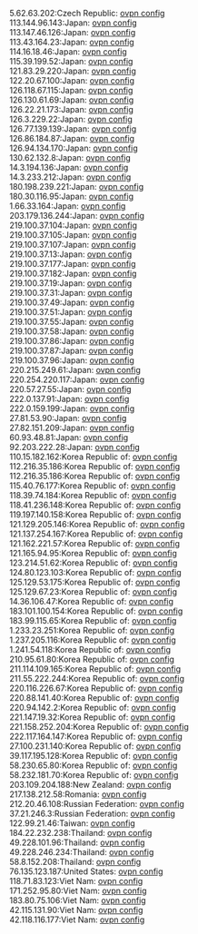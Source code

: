 5.62.63.202:Czech Republic: [ovpn config](vpn/5_62_63_202.ovpn)  
113.144.96.143:Japan: [ovpn config](vpn/113_144_96_143.ovpn)  
113.147.46.126:Japan: [ovpn config](vpn/113_147_46_126.ovpn)  
113.43.164.23:Japan: [ovpn config](vpn/113_43_164_23.ovpn)  
114.16.18.46:Japan: [ovpn config](vpn/114_16_18_46.ovpn)  
115.39.199.52:Japan: [ovpn config](vpn/115_39_199_52.ovpn)  
121.83.29.220:Japan: [ovpn config](vpn/121_83_29_220.ovpn)  
122.20.67.100:Japan: [ovpn config](vpn/122_20_67_100.ovpn)  
126.118.67.115:Japan: [ovpn config](vpn/126_118_67_115.ovpn)  
126.130.61.69:Japan: [ovpn config](vpn/126_130_61_69.ovpn)  
126.22.21.173:Japan: [ovpn config](vpn/126_22_21_173.ovpn)  
126.3.229.22:Japan: [ovpn config](vpn/126_3_229_22.ovpn)  
126.77.139.139:Japan: [ovpn config](vpn/126_77_139_139.ovpn)  
126.86.184.87:Japan: [ovpn config](vpn/126_86_184_87.ovpn)  
126.94.134.170:Japan: [ovpn config](vpn/126_94_134_170.ovpn)  
130.62.132.8:Japan: [ovpn config](vpn/130_62_132_8.ovpn)  
14.3.194.136:Japan: [ovpn config](vpn/14_3_194_136.ovpn)  
14.3.233.212:Japan: [ovpn config](vpn/14_3_233_212.ovpn)  
180.198.239.221:Japan: [ovpn config](vpn/180_198_239_221.ovpn)  
180.30.116.95:Japan: [ovpn config](vpn/180_30_116_95.ovpn)  
1.66.33.164:Japan: [ovpn config](vpn/1_66_33_164.ovpn)  
203.179.136.244:Japan: [ovpn config](vpn/203_179_136_244.ovpn)  
219.100.37.104:Japan: [ovpn config](vpn/219_100_37_104.ovpn)  
219.100.37.105:Japan: [ovpn config](vpn/219_100_37_105.ovpn)  
219.100.37.107:Japan: [ovpn config](vpn/219_100_37_107.ovpn)  
219.100.37.13:Japan: [ovpn config](vpn/219_100_37_13.ovpn)  
219.100.37.177:Japan: [ovpn config](vpn/219_100_37_177.ovpn)  
219.100.37.182:Japan: [ovpn config](vpn/219_100_37_182.ovpn)  
219.100.37.19:Japan: [ovpn config](vpn/219_100_37_19.ovpn)  
219.100.37.31:Japan: [ovpn config](vpn/219_100_37_31.ovpn)  
219.100.37.49:Japan: [ovpn config](vpn/219_100_37_49.ovpn)  
219.100.37.51:Japan: [ovpn config](vpn/219_100_37_51.ovpn)  
219.100.37.55:Japan: [ovpn config](vpn/219_100_37_55.ovpn)  
219.100.37.58:Japan: [ovpn config](vpn/219_100_37_58.ovpn)  
219.100.37.86:Japan: [ovpn config](vpn/219_100_37_86.ovpn)  
219.100.37.87:Japan: [ovpn config](vpn/219_100_37_87.ovpn)  
219.100.37.96:Japan: [ovpn config](vpn/219_100_37_96.ovpn)  
220.215.249.61:Japan: [ovpn config](vpn/220_215_249_61.ovpn)  
220.254.220.117:Japan: [ovpn config](vpn/220_254_220_117.ovpn)  
220.57.27.55:Japan: [ovpn config](vpn/220_57_27_55.ovpn)  
222.0.137.91:Japan: [ovpn config](vpn/222_0_137_91.ovpn)  
222.0.159.199:Japan: [ovpn config](vpn/222_0_159_199.ovpn)  
27.81.53.90:Japan: [ovpn config](vpn/27_81_53_90.ovpn)  
27.82.151.209:Japan: [ovpn config](vpn/27_82_151_209.ovpn)  
60.93.48.81:Japan: [ovpn config](vpn/60_93_48_81.ovpn)  
92.203.222.28:Japan: [ovpn config](vpn/92_203_222_28.ovpn)  
110.15.182.162:Korea Republic of: [ovpn config](vpn/110_15_182_162.ovpn)  
112.216.35.186:Korea Republic of: [ovpn config](vpn/112_216_35_186.ovpn)  
112.216.35.186:Korea Republic of: [ovpn config](vpn/112_216_35_186.ovpn)  
115.40.76.177:Korea Republic of: [ovpn config](vpn/115_40_76_177.ovpn)  
118.39.74.184:Korea Republic of: [ovpn config](vpn/118_39_74_184.ovpn)  
118.41.236.148:Korea Republic of: [ovpn config](vpn/118_41_236_148.ovpn)  
119.197.140.158:Korea Republic of: [ovpn config](vpn/119_197_140_158.ovpn)  
121.129.205.146:Korea Republic of: [ovpn config](vpn/121_129_205_146.ovpn)  
121.137.254.167:Korea Republic of: [ovpn config](vpn/121_137_254_167.ovpn)  
121.162.221.57:Korea Republic of: [ovpn config](vpn/121_162_221_57.ovpn)  
121.165.94.95:Korea Republic of: [ovpn config](vpn/121_165_94_95.ovpn)  
123.214.51.62:Korea Republic of: [ovpn config](vpn/123_214_51_62.ovpn)  
124.80.123.103:Korea Republic of: [ovpn config](vpn/124_80_123_103.ovpn)  
125.129.53.175:Korea Republic of: [ovpn config](vpn/125_129_53_175.ovpn)  
125.129.67.23:Korea Republic of: [ovpn config](vpn/125_129_67_23.ovpn)  
14.36.106.47:Korea Republic of: [ovpn config](vpn/14_36_106_47.ovpn)  
183.101.100.154:Korea Republic of: [ovpn config](vpn/183_101_100_154.ovpn)  
183.99.115.65:Korea Republic of: [ovpn config](vpn/183_99_115_65.ovpn)  
1.233.23.251:Korea Republic of: [ovpn config](vpn/1_233_23_251.ovpn)  
1.237.205.116:Korea Republic of: [ovpn config](vpn/1_237_205_116.ovpn)  
1.241.54.118:Korea Republic of: [ovpn config](vpn/1_241_54_118.ovpn)  
210.95.61.80:Korea Republic of: [ovpn config](vpn/210_95_61_80.ovpn)  
211.114.109.165:Korea Republic of: [ovpn config](vpn/211_114_109_165.ovpn)  
211.55.222.244:Korea Republic of: [ovpn config](vpn/211_55_222_244.ovpn)  
220.116.226.67:Korea Republic of: [ovpn config](vpn/220_116_226_67.ovpn)  
220.88.141.40:Korea Republic of: [ovpn config](vpn/220_88_141_40.ovpn)  
220.94.142.2:Korea Republic of: [ovpn config](vpn/220_94_142_2.ovpn)  
221.147.19.32:Korea Republic of: [ovpn config](vpn/221_147_19_32.ovpn)  
221.158.252.204:Korea Republic of: [ovpn config](vpn/221_158_252_204.ovpn)  
222.117.164.147:Korea Republic of: [ovpn config](vpn/222_117_164_147.ovpn)  
27.100.231.140:Korea Republic of: [ovpn config](vpn/27_100_231_140.ovpn)  
39.117.195.128:Korea Republic of: [ovpn config](vpn/39_117_195_128.ovpn)  
58.230.65.80:Korea Republic of: [ovpn config](vpn/58_230_65_80.ovpn)  
58.232.181.70:Korea Republic of: [ovpn config](vpn/58_232_181_70.ovpn)  
203.109.204.188:New Zealand: [ovpn config](vpn/203_109_204_188.ovpn)  
217.138.212.58:Romania: [ovpn config](vpn/217_138_212_58.ovpn)  
212.20.46.108:Russian Federation: [ovpn config](vpn/212_20_46_108.ovpn)  
37.21.246.3:Russian Federation: [ovpn config](vpn/37_21_246_3.ovpn)  
122.99.21.46:Taiwan: [ovpn config](vpn/122_99_21_46.ovpn)  
184.22.232.238:Thailand: [ovpn config](vpn/184_22_232_238.ovpn)  
49.228.101.96:Thailand: [ovpn config](vpn/49_228_101_96.ovpn)  
49.228.246.234:Thailand: [ovpn config](vpn/49_228_246_234.ovpn)  
58.8.152.208:Thailand: [ovpn config](vpn/58_8_152_208.ovpn)  
76.135.123.187:United States: [ovpn config](vpn/76_135_123_187.ovpn)  
118.71.83.123:Viet Nam: [ovpn config](vpn/118_71_83_123.ovpn)  
171.252.95.80:Viet Nam: [ovpn config](vpn/171_252_95_80.ovpn)  
183.80.75.106:Viet Nam: [ovpn config](vpn/183_80_75_106.ovpn)  
42.115.131.90:Viet Nam: [ovpn config](vpn/42_115_131_90.ovpn)  
42.118.116.177:Viet Nam: [ovpn config](vpn/42_118_116_177.ovpn)  
